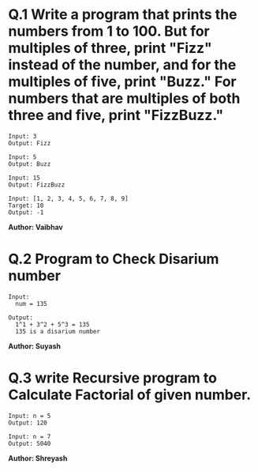 # Q.1 Write a program that prints the numbers from 1 to 100. But for multiples of three, print "Fizz" instead of the number, and for the multiples of five, print "Buzz." For numbers that are multiples of both three and five, print "FizzBuzz."
```
Input: 3
Output: Fizz

Input: 5
Output: Buzz

Input: 15
Output: FizzBuzz

Input: [1, 2, 3, 4, 5, 6, 7, 8, 9]
Target: 10
Output: -1
```
**Author: Vaibhav**

# Q.2 Program to Check Disarium number
```
Input:
  num = 135  

Output:
  1^1 + 3^2 + 5^3 = 135
  135 is a disarium number

```
**Author: Suyash**

# Q.3 write Recursive program to Calculate Factorial of given number.
```
Input: n = 5
Output: 120

Input: n = 7
Output: 5040
```
**Author: Shreyash**




